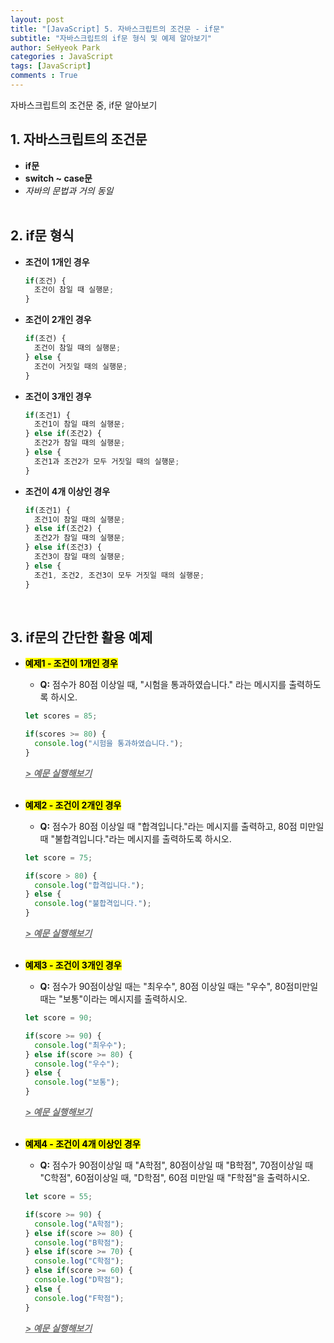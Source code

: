```yaml
---
layout: post
title: "[JavaScript] 5. 자바스크립트의 조건문 - if문"
subtitle: "자바스크립트의 if문 형식 및 예제 알아보기"
author: SeHyeok Park
categories : JavaScript
tags: [JavaScript]
comments : True
---
```

<div id='preview' class='display-none'>
자바스크립트의 조건문 중, if문 알아보기
</div>

## 1. 자바스크립트의 조건문
- **if문**
- **switch ~ case문** 
- *자바의 문법과 거의 동일*
<br><br>

## 2. if문 형식
- **조건이 1개인 경우**

  ```javascript
  if(조건) {
    조건이 참일 때 실행문;
  }
  ```

- **조건이 2개인 경우**

  ```javascript
  if(조건) {
    조건이 참일 때의 실행문;
  } else {
    조건이 거짓일 때의 실행문;
  }
  ```

- **조건이 3개인 경우**

  ```javascript
  if(조건1) {
    조건1이 참일 때의 실행문;
  } else if(조건2) {
    조건2가 참일 때의 실행문;
  } else {
    조건1과 조건2가 모두 거짓일 때의 실행문;
  }
  ```

- **조건이 4개 이상인 경우**

  ```javascript
  if(조건1) {
    조건1이 참일 때의 실행문;
  } else if(조건2) {
    조건2가 참일 때의 실행문;
  } else if(조건3) {
    조건3이 참일 때의 실행문;
  } else {
    조건1, 조건2, 조건3이 모두 거짓일 때의 실행문;
  }
  ```
<br>

## 3. if문의 간단한 활용 예제
- **<mark>예제1 - 조건이 1개인 경우</mark>**
  - **Q:** 점수가 80점 이상일 때, \"시험을 통과하였습니다.\" 라는 메시지를 출력하도록 하시오.

  ```javascript
  let scores = 85;

  if(scores >= 80) {
    console.log("시험을 통과하였습니다.");
  }
  ```
  ***<a href="https://jsfiddle.net/" target="_blank"><span style="color:#707070"><u>> 예문 실행해보기</u></span></a>***
  <br><br>

- **<mark>예제2 - 조건이 2개인 경우</mark>**
  - **Q:** 점수가 80점 이상일 때 \"합격입니다.\"라는 메시지를 출력하고, 80점 미만일 때 \"불합격입니다.\"라는 메시지를 출력하도록 하시오.

  ```javascript
  let score = 75;

  if(score > 80) {
    console.log("합격입니다.");
  } else {
    console.log("불합격입니다.");
  }
  ```
  ***<a href="https://jsfiddle.net/" target="_blank"><span style="color:#707070"><u>> 예문 실행해보기</u></span></a>***
  <br><br>

- **<mark>예제3 - 조건이 3개인 경우</mark>**
  - **Q:** 점수가 90점이상일 때는 \"최우수\", 80점 이상일 때는 \"우수\", 80점미만일 때는 \"보통\"이라는 메시지를 출력하시오.

  ```javascript
  let score = 90;

  if(score >= 90) {
    console.log("최우수");
  } else if(score >= 80) {
    console.log("우수");
  } else {
    console.log("보통");
  }
  ```
  ***<a href="https://jsfiddle.net/" target="_blank"><span style="color:#707070"><u>> 예문 실행해보기</u></span></a>***
  <br><br>

- **<mark>예제4 - 조건이 4개 이상인 경우</mark>**
  - **Q:** 점수가 90점이상일 때 \"A학점\", 80점이상일 때 \"B학점\", 70점이상일 때 \"C학점\", 60점이상일 때, \"D학점\", 60점 미만일 때 \"F학점\"을 출력하시오.

  ```javascript
  let score = 55;

  if(score >= 90) {
    console.log("A학점");
  } else if(score >= 80) {
    console.log("B학점");
  } else if(score >= 70) {
    console.log("C학점");
  } else if(score >= 60) {
    console.log("D학점");
  } else {
    console.log("F학점");
  }
  ```
  ***<a href="https://jsfiddle.net/" target="_blank"><span style="color:#707070"><u>> 예문 실행해보기</u></span></a>***
  <br><br>

